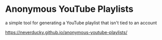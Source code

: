 # Anonymous YouTube Playlists
a simple tool for generating a YouTube playlist that isn't tied to an account

https://neverducky.github.io/anonymous-youtube-playlists/